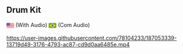 ## Drum Kit

<img src="img/us-flag.png" height="20" align="center"> (With Audio)
<img src="img/br-flag.png" height="20" align="center"> (Com Audio)


https://user-images.githubusercontent.com/78104233/187053339-13719d49-3176-4793-ac87-cd9d0aa6485e.mp4

